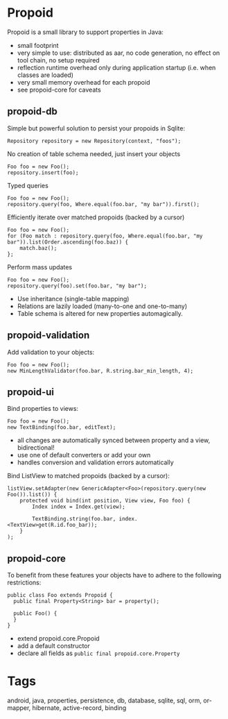 Propoid
=======

Propoid is a small library to support properties in Java:

- small footprint
- very simple to use: distributed as aar, no code generation, no effect on tool chain, no setup required
- reflection runtime overhead only during application startup (i.e. when classes are loaded)
- very small memory overhead for each propoid
- see propoid-core for caveats

propoid-db
----------

Simple but powerful solution to persist your propoids in Sqlite:

    Repository repository = new Repository(context, "foos");

No creation of table schema needed, just insert your objects

    Foo foo = new Foo();
    repository.insert(foo);

Typed queries

    Foo foo = new Foo();
    repository.query(foo, Where.equal(foo.bar, "my bar")).first();

Efficiently iterate over matched propoids (backed by a cursor)

    Foo foo = new Foo();
    for (Foo match : repository.query(foo, Where.equal(foo.bar, "my bar")).list(Order.ascending(foo.baz)) {
        match.baz();
    };

Perform mass updates

    Foo foo = new Foo();
    repository.query(foo).set(foo.bar, "my bar");

- Use inheritance (single-table mapping)
- Relations are lazily loaded (many-to-one and one-to-many)
- Table schema is altered for new properties automagically.

propoid-validation
------------------

Add validation to your objects:

    Foo foo = new Foo();
    new MinLengthValidator(foo.bar, R.string.bar_min_length, 4);

propoid-ui
----------

Bind properties to views:

    Foo foo = new Foo();
    new TextBinding(foo.bar, editText);

- all changes are automatically synced between property and a view, bidirectional!
- use one of default converters or add your own
- handles conversion and validation errors automatically
 
Bind ListView to matched propoids (backed by a cursor):

    listView.setAdapter(new GenericAdapter<Foo>(repository.query(new Foo()).list()) {
        protected void bind(int position, View view, Foo foo) {
            Index index = Index.get(view);
            
            TextBinding.string(foo.bar,	index.<TextView>get(R.id.foo_bar));
        }
    );

propoid-core
------------

To benefit from these features your objects have to adhere to the following restrictions:

    public class Foo extends Propoid {
      public final Property<String> bar = property();

      public Foo() {
      }
    }

- extend propoid.core.Propoid
- add a default constructor
- declare all fields as `public final propoid.core.Property`

Tags
====

android, java, properties, persistence, db, database, sqlite, sql, orm, or-mapper, hibernate, active-record, binding

